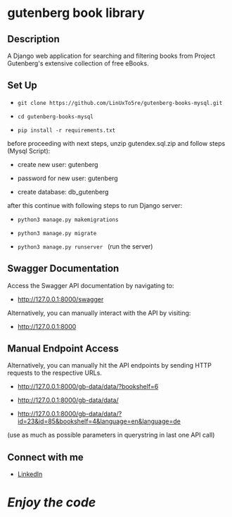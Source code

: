 # gutenberg book library

## Description

A Django web application for searching and filtering books from Project Gutenberg's extensive collection of free eBooks.

## Set Up
- ``` git clone https://github.com/LinUxTo5re/gutenberg-books-mysql.git ```

- ``` cd gutenberg-books-mysql ```

- ``` pip install -r requirements.txt ```

before proceeding with next steps, unzip gutendex.sql.zip and follow steps (Mysql Script):
- create new user: gutenberg 

- password for new user: gutenberg

- create database: db_gutenberg

after this continue with  following steps to run Django server:
- ```python3 manage.py makemigrations```

- ```python3 manage.py migrate```

- ```python3 manage.py runserver ``` (run the server)

## Swagger Documentation

Access the Swagger API documentation by navigating to:

- http://127.0.0.1:8000/swagger

Alternatively, you can manually interact with the API by visiting:

- http://127.0.0.1:8000

## Manual Endpoint Access

Alternatively, you can manually hit the API endpoints by sending HTTP requests to the respective URLs.

- http://127.0.0.1:8000/gb-data/data/?bookshelf=6

- http://127.0.0.1:8000/gb-data/data/

- http://127.0.0.1:8000/gb-data/data/?id=23&id=85&bookshelf=4&language=en&language=de 
  
(use as much as possible parameters in querystring in last one API call)

## Connect with me

- [LinkedIn](https://www.linkedin.com/in/chaitanya-ajabe-99a449221/)

# *Enjoy the code*

